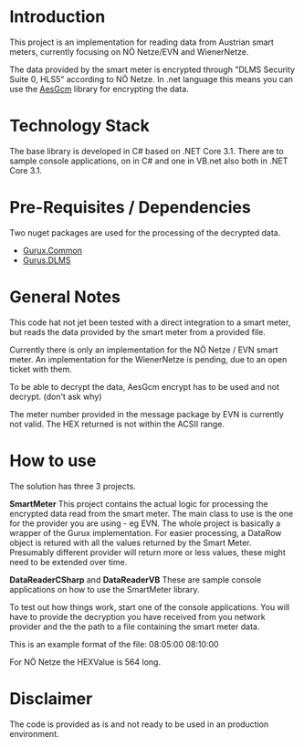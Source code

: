 # Introduction
This project is an implementation for reading data from Austrian smart meters, currently focusing on NÖ Netze/EVN and WienerNetze.

The data provided by the smart meter is encrypted through "DLMS Security Suite 0, HLS5" according to NÖ Netze. In .net language this means you can use the [AesGcm](https://docs.microsoft.com/en-us/dotnet/api/system.security.cryptography.aesgcm?view=net-5.0) library for encrypting the data.

# Technology Stack
The base library is developed in C# based on .NET Core 3.1.
There are to sample console applications, on in C# and one in VB.net also both in .NET Core 3.1.

# Pre-Requisites / Dependencies
Two nuget packages are used for the processing of the decrypted data.
- [Gurux.Common](https://www.nuget.org/packages/Gurux.Common)
- [Gurus.DLMS](https://www.nuget.org/packages/Gurux.DLMS)

# General Notes
This code hat not jet been tested with a direct integration to a smart meter, but reads the data provided by the smart meter from a provided file.

Currently there is only an implementation for the NÖ Netze / EVN smart meter. An implementation for the WienerNetze is pending, due to an open ticket with them.

To be able to decrypt the data, AesGcm encrypt has to be used and not decrypt. (don't ask why)

The meter number provided in the message package by EVN is currently not valid. The HEX returned is not within the ACSII range.

# How to use
The solution has three 3 projects.

**SmartMeter**
This project contains the actual logic for processing the encrypted data read from the smart meter. The main class to use is the one for the provider you are using - eg EVN. 
The whole project is basically a wrapper of the Gurux implementation. For easier processing, a DataRow object is retured with all the values returned by the Smart Meter. Presumably different provider will return more or less values, these might need to be extended over time.

**DataReaderCSharp** and **DataReaderVB**
These are sample console applications on how to use the SmartMeter library. 


To test out how things work, start one of the console applications. You will have to provide the decryption you have received from you network provider and the the path to a file containing the smart meter data. 

This is an example format of the file:
08:05:00	<HEXValue from the meter>
08:10:00	<HEXValue from the meter>

For NÖ Netze the HEXValue is 564 long.

# Disclaimer
The code is provided as is and not ready to be used in an production environment.
